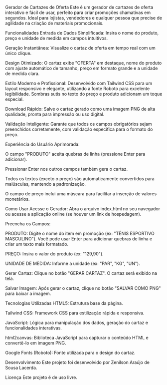 Gerador de Cartazes de Oferta
Este é um gerador de cartazes de oferta interativo e fácil de usar, perfeito para criar promoções chamativas em segundos. Ideal para lojistas, vendedores e qualquer pessoa que precise de agilidade na criação de materiais promocionais.

Funcionalidades
Entrada de Dados Simplificada: Insira o nome do produto, preço e unidade de medida em campos intuitivos.

Geração Instantânea: Visualize o cartaz de oferta em tempo real com um único clique.

Design Otimizado: O cartaz exibe "OFERTA" em destaque, nome do produto com ajuste automático de tamanho, preço em formato grande e a unidade de medida clara.

Estilo Moderno e Profissional: Desenvolvido com Tailwind CSS para um layout responsivo e elegante, utilizando a fonte Roboto para excelente legibilidade. Sombras sutis no texto do preço e produto adicionam um toque especial.

Download Rápido: Salve o cartaz gerado como uma imagem PNG de alta qualidade, pronta para impressão ou uso digital.

Validação Inteligente: Garante que todos os campos obrigatórios sejam preenchidos corretamente, com validação específica para o formato do preço.

Experiência do Usuário Aprimorada:

O campo "PRODUTO" aceita quebras de linha (pressione Enter para adicionar).

Pressionar Enter nos outros campos também gera o cartaz.

Todos os textos (exceto o preço) são automaticamente convertidos para maiúsculas, mantendo a padronização.

O campo de preço inclui uma máscara para facilitar a inserção de valores monetários.

Como Usar
Acesse o Gerador: Abra o arquivo index.html no seu navegador ou acesse a aplicação online (se houver um link de hospedagem).

Preencha os Campos:

PRODUTO: Digite o nome do item em promoção (ex: "TÊNIS ESPORTIVO MASCULINO"). Você pode usar Enter para adicionar quebras de linha e criar um texto mais formatado.

PREÇO: Insira o valor do produto (ex: "129,90").

UNIDADE DE MEDIDA: Informe a unidade (ex: "PAR", "KG", "UN").

Gerar Cartaz: Clique no botão "GERAR CARTAZ". O cartaz será exibido na tela.

Salvar Imagem: Após gerar o cartaz, clique no botão "SALVAR COMO PNG" para baixar a imagem.

Tecnologias Utilizadas
HTML5: Estrutura base da página.

Tailwind CSS: Framework CSS para estilização rápida e responsiva.

JavaScript: Lógica para manipulação dos dados, geração do cartaz e funcionalidades interativas.

html2canvas: Biblioteca JavaScript para capturar o conteúdo HTML e convertê-lo em imagem PNG.

Google Fonts (Roboto): Fonte utilizada para o design do cartaz.

Desenvolvimento
Este projeto foi desenvolvido por Zenilson Araújo de Sousa Lacerda.

Licença
Este projeto é de uso livre.
